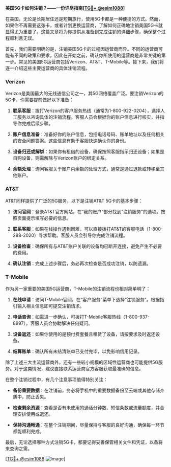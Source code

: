 **美国5G卡如何注销？——一份详尽指南[[TG💪+ @esim1088](https://t.me/s/esim1088)]**

在美国，无论是长期居住还是短期旅行，使用5G卡都是一种便捷的方式。然而，如果你不再需要这张卡，或者计划更换运营商，了解如何正确地注销美国5G卡就显得尤为重要了。这篇文章将为你提供从准备到完成注销的详细步骤，确保整个过程顺利且无误。

首先，我们需要明确的是，注销美国5G卡的过程因运营商而异。不同的运营商可能有不同的政策和要求，因此在开始之前，确认你所使用的运营商是非常关键的第一步。常见的美国5G运营商包括Verizon、AT&T、T-Mobile等。接下来，我们将逐一介绍这些主要运营商的具体注销流程。

### Verizon

Verizon是美国最大的无线通信公司之一，其5G网络覆盖广泛。要注销Verizon的5G卡，你需要提前做好以下准备：

1. **联系客服**：拨打Verizon的客户服务热线（通常为1-800-922-0204），选择人工服务以咨询具体的注销流程。客服人员会根据你的账户信息进行核实，并指导你完成后续步骤。
   
2. **账户信息准备**：准备好你的账户信息，包括电话号码、账单地址以及任何相关的安全问题答案。这些信息有助于客服快速确认你的身份。

3. **设备归还或解绑**：如果你有租借的设备，确保按照客服指示归还设备；如果是自购设备，则需解除与Verizon账户的绑定关系。

4. **余额处理**：询问客服关于账户内余额的处理方式，通常是通过退款或转移至其他账户。

### AT&T

AT&T同样提供了广泛的5G服务，以下是注销AT&T 5G卡的基本步骤：

1. **访问官网**：登录AT&T官方网站，在“我的账户”部分找到“注销服务”的选项。按照页面提示填写必要的信息。

2. **联系客服**：如果在线操作遇到困难，可以直接拨打AT&T的客服电话（1-800-288-2020）寻求帮助。客服人员会引导你完成注销流程。

3. **设备检查**：确保所有与AT&T账户关联的设备均已断开连接，避免产生不必要的费用。

4. **确认注销**：完成上述步骤后，务必再次检查是否成功注销，以防遗漏。

### T-Mobile

作为另一家重要的美国5G运营商，T-Mobile的注销流程也相对简单明了：

1. **在线申请**：访问T-Mobile官网，在“客户服务”菜单下选择“注销服务”。根据指引输入相关信息即可提交注销请求。

2. **电话咨询**：如需进一步确认，可拨打T-Mobile客服热线（1-800-937-8997）。客服人员会协助解决任何疑问。

3. **设备返还**：如果你使用的是预付费套餐且租赁了设备，请按要求及时返还设备。

4. **结算账单**：确认所有未结清账单已支付完毕，以免影响信用记录。

除了上述三大主流运营商外，还有一些较小规模的区域性运营商也可能提供5G服务。对于这类情况，建议直接联系运营商官方客服获取最准确的信息。

在整个注销过程中，有几个注意事项值得特别关注：

- **备份重要数据**：在注销前，务必将手机中的重要数据备份至云端或其他存储介质中，防止丢失。
  
- **检查剩余资源**：查看是否有未使用的通话分钟数、短信条数或流量额度，并合理安排使用或退还。

- **保持沟通畅通**：在整个注销期间，尽量保持与客服的良好沟通，确保每一环节都能顺利完成。

最后，无论选择哪种方式注销5G卡，都要记得妥善保管相关文件和凭证，以备将来查询之需。

[[TG💪+ @esim1088](https://t.me/s/esim1088) ![Image](https://i.postimg.cc/4NQfJmqS/Snipaste-2025-05-13-00-14-12.png)]